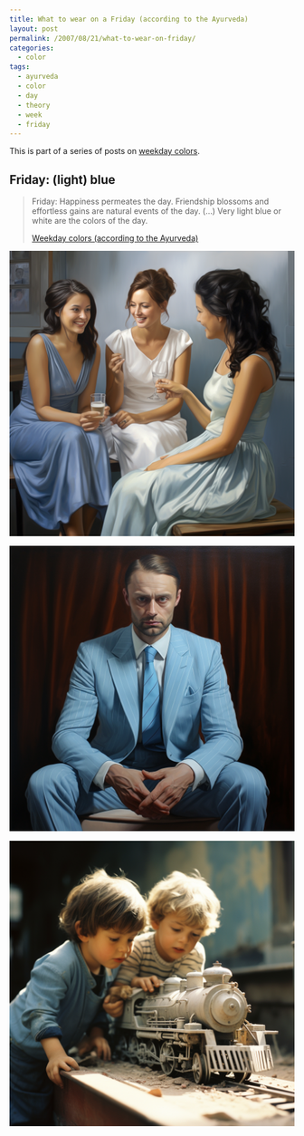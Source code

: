 ```yaml
---
title: What to wear on a Friday (according to the Ayurveda)
layout: post
permalink: /2007/08/21/what-to-wear-on-friday/
categories:
  - color
tags:
  - ayurveda
  - color
  - day
  - theory
  - week
  - friday
---
```


This is part of a series of posts on [weekday colors](/tag/ayurveda/).

## Friday: (light) blue

> Friday: Happiness permeates the day. Friendship blossoms and effortless gains are natural events of the day. (…) Very light blue or white are the colors of the day.
> 
> [Weekday colors (according to the Ayurveda)](/2007/08/21/weekday-colours-ayurveda/)

![woman wearing blue dress](/wp-content/uploads/2007/08/pforret_woman_in_light_blue_and_white_dress_chatting_with_frien_9d7b5c6b-f6ab-49fb-9376-55d9103547c9.png)

![man wearing blue suit](/wp-content/uploads/2007/08/pforret_russian_man_in_pinstripe_light_blue_suit_photorealistic_0905330a-61fa-40a5-b4b4-f153e04f2cb1.png)

![kid dressed in blue](/wp-content/uploads/2007/08/pforret_two_boys_dressed_in_light_blue_playing_with_a_train_pho_8470dbf8-8219-49af-9aa1-981354233d87.png)